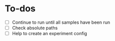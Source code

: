 # To-dos

* [ ] Continue to run until all samples have been run
* [ ] Check absolute paths
* [ ] Help to create an experiment config
